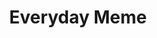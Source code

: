 ---
title: Everyday Meme
description: Random raddit meme app 
link: "https://github.com/heyanik/Everyday-Meme"
imagePath: "/icons/android.svg"
plateformImg: "/icons/android.svg"

---